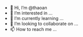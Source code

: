 - 👋 Hi, I’m @thaoan
- 👀 I’m interested in ...
- 🌱 I’m currently learning ...
- 💞️ I’m looking to collaborate on ...
- 📫 How to reach me ...

<!---
thaoan/thaoan is a ✨ special ✨ repository because its `README.md` (this file) appears on your GitHub profile.
You can click the Preview link to take a look at your changes.
--->
